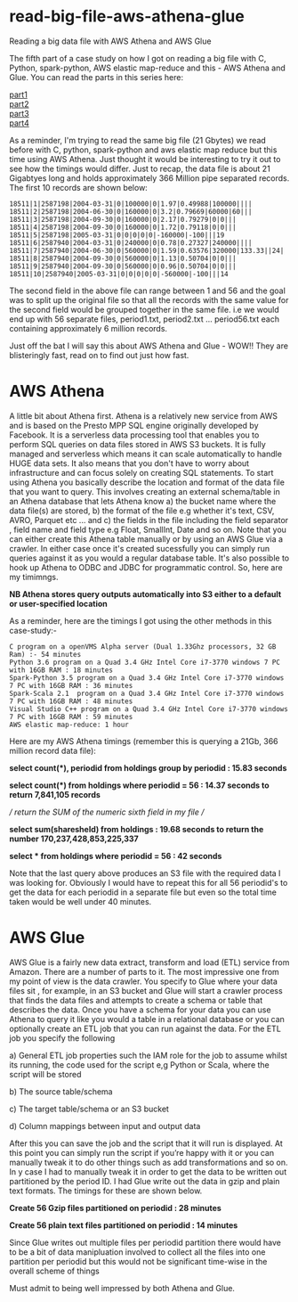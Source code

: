 # read-big-file-aws-athena-glue

Reading a big data file with AWS Athena and AWS Glue

The fifth part of a case study on how I got on reading a big file with C, Python, spark-python, AWS elastic map-reduce and 
this - AWS Athena and Glue. You can read the parts in this series here:

[part1](https://github.com/taupirho/read-big-file-with-python)
<br>
[part2](https://github.com/taupirho/read-big-file-with-spark-python)
<br>
[part3](https://github.com/taupirho/read-big-file-with-spark-scala)
<br>
[part4](https://github.com/taupirho/read-big-file-with-amazon-emr)



As a reminder, I'm trying to read the same big file (21 Gbytes) we read before with C, python, spark-python and aws elastic map reduce 
but this time using AWS Athena. Just thought it would be interesting to try it out to see how the timings would differ. Just to recap, the data file is about 21 Gigabtyes long and holds approximately 366 Million pipe separated records. The first 10 records are shown below:


```
18511|1|2587198|2004-03-31|0|100000|0|1.97|0.49988|100000||||
18511|2|2587198|2004-06-30|0|160000|0|3.2|0.79669|60000|60|||
18511|3|2587198|2004-09-30|0|160000|0|2.17|0.79279|0|0|||
18511|4|2587198|2004-09-30|0|160000|0|1.72|0.79118|0|0|||
18511|5|2587198|2005-03-31|0|0|0|0|0|-160000|-100|||19
18511|6|2587940|2004-03-31|0|240000|0|0.78|0.27327|240000||||
18511|7|2587940|2004-06-30|0|560000|0|1.59|0.63576|320000|133.33||24|
18511|8|2587940|2004-09-30|0|560000|0|1.13|0.50704|0|0|||
18511|9|2587940|2004-09-30|0|560000|0|0.96|0.50704|0|0|||
18511|10|2587940|2005-03-31|0|0|0|0|0|-560000|-100|||14

```

The second field in the above file can range between 1 and 56 and the goal was to split up the original 
file so that all the records with the same value for the second field would be grouped together in the same file. i.e we 
would end up with 56 separate files, period1.txt, period2.txt ... period56.txt each containing approximately 6 million records.

Just off the bat I will say this about AWS Athena and Glue - WOW!! They are blisteringly fast, read on to find out just how fast.

# AWS Athena

A little bit about Athena first. Athena is a relatively new service from AWS and is based on the Presto MPP SQL engine 
originally developed by Facebook. It is a serverless data processing tool that enables you to perform SQL queries on data files 
stored in AWS S3 buckets. It is fully managed and serverless which means it can scale automatically to handle HUGE data sets. 
It also means that you don't have to worry about infrastructure and can focus solely on creating SQL statements. To start using 
Athena you basically describe the location and format of the data file that you want to query. This involves creating an external 
schema/table in an Athena database that lets Athena know a) the bucket name where the data file(s) are stored, b) the format of 
the file e.g whether it's text, CSV, AVRO, Parquet etc ...  and c) the fields in the file including the field separator , field name 
and field type e.g Float, SmallInt, Date and so on. Note that you can either create this Athena table manually or by using an 
AWS Glue via a crawler. In either case once it's created sucessfully you can simply run queries against 
it as you would a regular database table. It's also possible to hook up Athena to ODBC and JDBC for programmatic control. So, here are 
my timimngs.

**NB Athena stores query outputs automatically into S3 either to a default or user-specified location**

As a reminder, here are the timings I got using the other methods in this case-study:-

```
C program on a openVMS Alpha server (Dual 1.33Ghz processors, 32 GB Ram) :- 54 minutes
Python 3.6 program on a Quad 3.4 GHz Intel Core i7-3770 windows 7 PC with 16GB RAM : 18 minutes
Spark-Python 3.5 program on a Quad 3.4 GHz Intel Core i7-3770 windows 7 PC with 16GB RAM : 36 minutes
Spark-Scala 2.1  program on a Quad 3.4 GHz Intel Core i7-3770 windows 7 PC with 16GB RAM : 48 minutes
Visual Studio C++ program on a Quad 3.4 GHz Intel Core i7-3770 windows 7 PC with 16GB RAM : 59 minutes
AWS elastic map-reduce: 1 hour
```

Here are my AWS Athena timings (remember this is querying a 21Gb, 366 million record data file):

**select count(*), periodid from holdings group by periodid    : 15.83 seconds**

**select count(*) from holdings where periodid = 56      :   14.37 seconds to return 7,841,105 records**

**/* return the SUM of the numeric sixth field in my file */**

**select sum(sharesheld) from holdings    : 19.68 seconds to return the number 170,237,428,853,225,337**

**select * from holdings where periodid = 56      :  42 seconds**

Note that the last query above produces an S3 file with the required data I was looking for. Obviously I would have to repeat 
this for all 56 periodid's to get the data for each periodid in a separate file but even so the total time taken would 
be well under 40 minutes. 

# AWS Glue

AWS Glue is a fairly new data extract, transform and load (ETL) service from Amazon. There are a number of parts to it. The most 
impressive one from my point of view is the data crawler. You specify to Glue where your data files sit , for example, in an S3 bucket 
and Glue will start a crawler process  that finds the data files and attempts to create a schema or table that describes the data. Once 
you have a schema for your data you can use Athena to query it like you would a table in a relational database or you can optionally 
create an ETL job that you can run against the data. For the ETL job you specify the following

a)	General ETL job properties such the IAM role for the job to assume whilst its running, the code used for the script e,g Python or Scala, where the script will be stored

b)	The source table/schema

c)	The target table/schema or an S3 bucket

d)	Column mappings between input and output data

After this you can save the job and the script that it will run is displayed. At this point you can simply run the script if you’re 
happy with it or you can manually tweak it to do other things such as add transformations and so on. In y case I had to manually tweak 
it in order to get the data to be written out partitioned by the period ID. I had Glue write out the data in gzip and plain text 
formats. The timings for these are shown below.

**Create 56 Gzip files partitioned on periodid : 28 minutes**

**Create 56 plain text files partitioned on periodid : 14 minutes**

Since Glue writes out multiple files per periodid partition there would have to be a bit of data manipluation involved to collect all 
the files into one partition per periodid but this would not be significant time-wise in the overall scheme of things

Must admit to being well impressed by both Athena and Glue.

